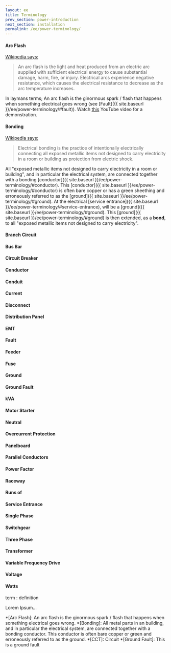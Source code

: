 ```yaml
---
layout: ee
title: Terminology
prev_section: power-introduction
next_section: installation
permalink: /ee/power-terminology/
---
```


#### Arc Flash
[Wikipedia says:](http://en.wikipedia.org/wiki/Arc_flash)

> An arc flash is the light and heat produced from an electric arc supplied with sufficient electrical energy to cause substantial damage, harm, fire, or injury. Electrical arcs experience negative resistance, which causes the electrical resistance to decrease as the arc temperature increases.  

In laymans terms; An arc flash is the ginormous spark / flash that happens when something electrical goes wrong (see [Fault]({{ site.baseurl }}/ee/power-terminology/#fault)). Watch [this](http://goo.gl/KFDkxk) YouTube video for a demonstration.


#### Bonding
[Wikipedia says:](en.wikipedia.org/wiki/Electrical_bonding)

> Electrical bonding is the practice of intentionally electrically connecting all exposed metallic items not designed to carry electricity in a room or building as protection from electric shock.

All "exposed metallic items not designed to carry electricity in a room or building", and in particular the electrical system, are connected together with a bonding [conductor]({{ site.baseurl }}/ee/power-terminology/#conductor). This [conductor]({{ site.baseurl }}/ee/power-terminology/#conductor) is often bare copper or has a green sheething and erroneously referred to as the [ground]({{ site.baseurl }}/ee/power-terminology/#ground). At the electrical [service entrance]({{ site.baseurl }}/ee/power-terminology/#service-entrance), will be a [ground]({{ site.baseurl }}/ee/power-terminology/#ground). This [ground]({{ site.baseurl }}/ee/power-terminology/#ground) is then extended, as a **bond**, to all "exposed metallic items not designed to carry electricity".

#### Branch Circuit

#### Bus Bar

#### Circuit Breaker

#### Conductor

#### Conduit

#### Current

#### Disconnect

#### Distribution Panel

#### EMT

#### Fault

#### Feeder

#### Fuse

#### Ground

#### Ground Fault

#### kVA

#### Motor Starter

#### Neutral

#### Overcurrent Protection

#### Panelboard

#### Parallel Conductors

#### Power Factor

#### Raceway

#### Runs of

#### Service Entrance

#### Single Phase

#### Switchgear

#### Three Phase

#### Transformer

#### Variable Frequency Drive

#### Voltage

#### Watts




term
: definition

Lorem Ipsum...

*[Arc Flash]: An arc flash is the ginormous spark / flash that happens when something electrical goes wrong.
*[Bonding]: All metal parts in an building, and in particular the electrical system, are connected together with a bonding conductor. This conductor is often bare copper or green and erroneously referred to as the ground.
*[CCT]: Circuit
*[Ground Fault]: This is a ground fault